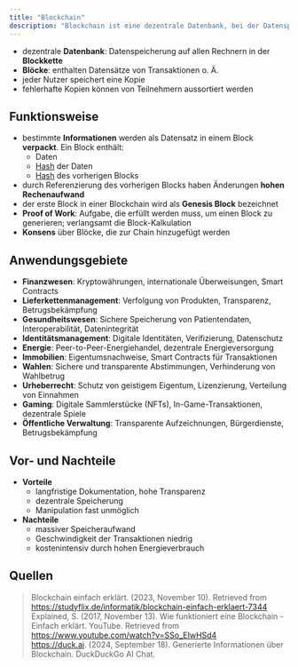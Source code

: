 ```yaml
---
title: "Blockchain"
description: "Blockchain ist eine dezentrale Datenbank, bei der Datenspeicherung auf allen Rechnern in der Blockkette erfolgt. Blöcke enthalten Transaktionen, Hashes und Referenzen auf vorherige Blöcke. Anwendungsgebiete sind Finanzwesen, Lieferketten und Gesundheitswesen. Vorteile sind Transparenz und Manipulationsresistenz, Nachteile sind hoher Speicheraufwand und niedrige Geschwindigkeit."
---
```


- dezentrale **Datenbank**: Datenspeicherung auf allen Rechnern in der **Blockkette**
- **Blöcke**: enthalten Datensätze von Transaktionen o. Ä.
- jeder Nutzer speichert eine Kopie
- fehlerhafte Kopien können von Teilnehmern aussortiert werden

## Funktionsweise
- bestimmte **Informationen** werden als Datensatz in einem Block **verpackt**. Ein Block enthält:
  - Daten
  - [Hash](/open-fidup/lerninhalte/hashing) der Daten
  - [Hash](/open-fidup/lerninhalte/hashing) des vorherigen Blocks
- durch Referenzierung des vorherigen Blocks haben Änderungen **hohen Rechenaufwand**
- der erste Block in einer Blockchain wird als **Genesis Block** bezeichnet
- **Proof of Work**: Aufgabe, die erfüllt werden muss, um einen Block zu generieren; verlangsamt die Block-Kalkulation
- **Konsens** über Blöcke, die zur Chain hinzugefügt werden

## Anwendungsgebiete
- **Finanzwesen**: Kryptowährungen, internationale Überweisungen, Smart Contracts
- **Lieferkettenmanagement**: Verfolgung von Produkten, Transparenz, Betrugsbekämpfung
- **Gesundheitswesen**: Sichere Speicherung von Patientendaten, Interoperabilität, Datenintegrität
- **Identitätsmanagement**: Digitale Identitäten, Verifizierung, Datenschutz
- **Energie**: Peer-to-Peer-Energiehandel, dezentrale Energieversorgung
- **Immobilien**: Eigentumsnachweise, Smart Contracts für Transaktionen
- **Wahlen**: Sichere und transparente Abstimmungen, Verhinderung von Wahlbetrug
- **Urheberrecht**: Schutz von geistigem Eigentum, Lizenzierung, Verteilung von Einnahmen
- **Gaming**: Digitale Sammlerstücke (NFTs), In-Game-Transaktionen, dezentrale Spiele
- **Öffentliche Verwaltung**: Transparente Aufzeichnungen, Bürgerdienste, Betrugsbekämpfung

## Vor- und Nachteile
- **Vorteile**
	- langfristige Dokumentation, hohe Transparenz
	- dezentrale Speicherung
	- Manipulation fast unmöglich
- **Nachteile**
	- massiver Speicheraufwand
	- Geschwindigkeit der Transaktionen niedrig
	- kostenintensiv durch hohen Energieverbrauch

## Quellen

> Blockchain einfach erklärt. (2023, November 10). Retrieved from https://studyflix.de/informatik/blockchain-einfach-erklaert-7344  
> Explained, S. (2017, November 13). Wie funktioniert eine Blockchain - Einfach erklärt. YouTube. Retrieved from https://www.youtube.com/watch?v=SSo_EIwHSd4  
> https://duck.ai. (2024, September 18). Generierte Informationen über Blockchain. DuckDuckGo AI Chat.